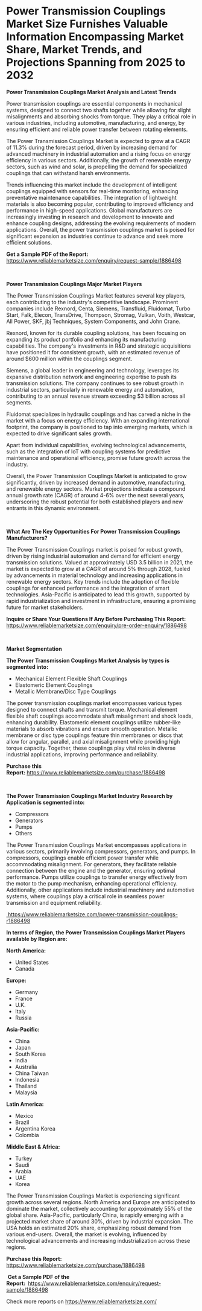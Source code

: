 <p><h1>Power Transmission Couplings Market Size Furnishes Valuable Information Encompassing Market Share, Market Trends, and Projections Spanning from 2025 to 2032</h1></p><p><strong>Power Transmission Couplings Market Analysis and Latest Trends</strong></p>
<p><p>Power transmission couplings are essential components in mechanical systems, designed to connect two shafts together while allowing for slight misalignments and absorbing shocks from torque. They play a critical role in various industries, including automotive, manufacturing, and energy, by ensuring efficient and reliable power transfer between rotating elements. </p><p>The Power Transmission Couplings Market is expected to grow at a CAGR of 11.3% during the forecast period, driven by increasing demand for advanced machinery in industrial automation and a rising focus on energy efficiency in various sectors. Additionally, the growth of renewable energy sectors, such as wind and solar, is propelling the demand for specialized couplings that can withstand harsh environments. </p><p>Trends influencing this market include the development of intelligent couplings equipped with sensors for real-time monitoring, enhancing preventative maintenance capabilities. The integration of lightweight materials is also becoming popular, contributing to improved efficiency and performance in high-speed applications. Global manufacturers are increasingly investing in research and development to innovate and enhance coupling designs, addressing the evolving requirements of modern applications. Overall, the power transmission couplings market is poised for significant expansion as industries continue to advance and seek more efficient solutions.</p></p>
<p><strong>Get a Sample PDF of the Report:&nbsp;</strong> <a href="https://www.reliablemarketsize.com/enquiry/request-sample/1886498?utm_campaign=2034&utm_medium=2&utm_source=Github&utm_content=ia&utm_term=20022025&utm_id=power-transmission-couplings">https://www.reliablemarketsize.com/enquiry/request-sample/1886498</a></p>
<p>&nbsp;</p>
<p><strong>Power Transmission Couplings Major Market Players</strong></p>
<p><p>The Power Transmission Couplings Market features several key players, each contributing to the industry's competitive landscape. Prominent companies include Rexnord, Centa, Siemens, Transfluid, Fluidomat, Turbo Start, Falk, Elecon, TransDrive, Thompson, Stromag, Vulkan, Voith, Westcar, All Power, SKF, jbj Techniques, System Components, and John Crane.</p><p>Rexnord, known for its durable coupling solutions, has been focusing on expanding its product portfolio and enhancing its manufacturing capabilities. The company's investments in R&D and strategic acquisitions have positioned it for consistent growth, with an estimated revenue of around $600 million within the couplings segment.</p><p>Siemens, a global leader in engineering and technology, leverages its expansive distribution network and engineering expertise to push its transmission solutions. The company continues to see robust growth in industrial sectors, particularly in renewable energy and automation, contributing to an annual revenue stream exceeding $3 billion across all segments.</p><p>Fluidomat specializes in hydraulic couplings and has carved a niche in the market with a focus on energy efficiency. With an expanding international footprint, the company is positioned to tap into emerging markets, which is expected to drive significant sales growth.</p><p>Apart from individual capabilities, evolving technological advancements, such as the integration of IoT with coupling systems for predictive maintenance and operational efficiency, promise future growth across the industry.</p><p>Overall, the Power Transmission Couplings Market is anticipated to grow significantly, driven by increased demand in automotive, manufacturing, and renewable energy sectors. Market projections indicate a compound annual growth rate (CAGR) of around 4-6% over the next several years, underscoring the robust potential for both established players and new entrants in this dynamic environment.</p></p>
<p>&nbsp;</p>
<p><strong>What Are The Key Opportunities For Power Transmission Couplings Manufacturers?</strong></p>
<p><p>The Power Transmission Couplings market is poised for robust growth, driven by rising industrial automation and demand for efficient energy transmission solutions. Valued at approximately USD 3.5 billion in 2021, the market is expected to grow at a CAGR of around 5% through 2028, fueled by advancements in material technology and increasing applications in renewable energy sectors. Key trends include the adoption of flexible couplings for enhanced performance and the integration of smart technologies. Asia-Pacific is anticipated to lead this growth, supported by rapid industrialization and investment in infrastructure, ensuring a promising future for market stakeholders.</p></p>
<p><strong>Inquire or Share Your Questions If Any Before Purchasing This Report:</strong> <a href="https://www.reliablemarketsize.com/enquiry/pre-order-enquiry/1886498?utm_campaign=2034&utm_medium=2&utm_source=Github&utm_content=ia&utm_term=20022025&utm_id=power-transmission-couplings">https://www.reliablemarketsize.com/enquiry/pre-order-enquiry/1886498</a></p>
<p>&nbsp;</p>
<p><strong>Market Segmentation</strong></p>
<p><strong>The Power Transmission Couplings Market Analysis by types is segmented into:</strong></p>
<p><ul><li>Mechanical Element Flexible Shaft Couplings</li><li>Elastomeric Element Couplings</li><li>Metallic Membrane/Disc Type Couplings</li></ul></p>
<p><p>The power transmission couplings market encompasses various types designed to connect shafts and transmit torque. Mechanical element flexible shaft couplings accommodate shaft misalignment and shock loads, enhancing durability. Elastomeric element couplings utilize rubber-like materials to absorb vibrations and ensure smooth operation. Metallic membrane or disc type couplings feature thin membranes or discs that allow for angular, parallel, and axial misalignment while providing high torque capacity. Together, these couplings play vital roles in diverse industrial applications, improving performance and reliability.</p></p>
<p><strong>Purchase this Report:&nbsp;</strong><a href="https://www.reliablemarketsize.com/purchase/1886498?utm_campaign=2034&utm_medium=2&utm_source=Github&utm_content=ia&utm_term=20022025&utm_id=power-transmission-couplings">https://www.reliablemarketsize.com/purchase/1886498</a></p>
<p>&nbsp;</p>
<p><strong>The Power Transmission Couplings Market Industry Research by Application is segmented into:</strong></p>
<p><ul><li>Compressors</li><li>Generators</li><li>Pumps</li><li>Others</li></ul></p>
<p><p>The Power Transmission Couplings Market encompasses applications in various sectors, primarily involving compressors, generators, and pumps. In compressors, couplings enable efficient power transfer while accommodating misalignment. For generators, they facilitate reliable connection between the engine and the generator, ensuring optimal performance. Pumps utilize couplings to transfer energy effectively from the motor to the pump mechanism, enhancing operational efficiency. Additionally, other applications include industrial machinery and automotive systems, where couplings play a critical role in seamless power transmission and equipment reliability.</p></p>
<p><a href="https://www.reliablemarketsize.com/power-transmission-couplings-r1886498?utm_campaign=2034&utm_medium=2&utm_source=Github&utm_content=ia&utm_term=20022025&utm_id=power-transmission-couplings">&nbsp;https://www.reliablemarketsize.com/power-transmission-couplings-r1886498</a></p>
<p><strong>In terms of Region, the Power Transmission Couplings Market Players available by Region are:</strong></p>
<p>
    <p> <strong> North America: </strong>
        <ul>
            <li>United States</li>
            <li>Canada</li>
        </ul>
        </p> 
    <p> <strong> Europe: </strong>
        <ul>
            <li>Germany</li>
            <li>France</li>
            <li>U.K.</li>
            <li>Italy</li>
            <li>Russia</li>
        </ul>
        </p> 
    <p> <strong> Asia-Pacific: </strong>
        <ul>
            <li>China</li>
            <li>Japan</li>
            <li>South Korea</li>
            <li>India</li>
            <li>Australia</li>
            <li>China Taiwan</li>
            <li>Indonesia</li>
            <li>Thailand</li>
            <li>Malaysia</li>
        </ul>
        </p> 
    <p> <strong> Latin America: </strong>
        <ul>
            <li>Mexico</li>
            <li>Brazil</li>
            <li>Argentina Korea</li>
            <li>Colombia</li>
        </ul>
        </p> 
    <p> <strong> Middle East & Africa: </strong>
        <ul>
            <li>Turkey</li>
            <li>Saudi</li>
            <li>Arabia</li>
            <li>UAE</li>
            <li>Korea</li>
        </ul>
    </p>
    </p>
<p><p>The Power Transmission Couplings Market is experiencing significant growth across several regions. North America and Europe are anticipated to dominate the market, collectively accounting for approximately 55% of the global share. Asia-Pacific, particularly China, is rapidly emerging with a projected market share of around 30%, driven by industrial expansion. The USA holds an estimated 20% share, emphasizing robust demand from various end-users. Overall, the market is evolving, influenced by technological advancements and increasing industrialization across these regions.</p></p>
<p><strong>Purchase this Report: </strong><a href="https://www.reliablemarketsize.com/purchase/1886498?utm_campaign=2034&utm_medium=2&utm_source=Github&utm_content=ia&utm_term=20022025&utm_id=power-transmission-couplings">https://www.reliablemarketsize.com/purchase/1886498</a></p>
<p>&nbsp;<strong>Get a Sample PDF of the Report:&nbsp;&nbsp;</strong><a href="https://www.reliablemarketsize.com/enquiry/request-sample/1886498?utm_campaign=2034&utm_medium=2&utm_source=Github&utm_content=ia&utm_term=20022025&utm_id=power-transmission-couplings">https://www.reliablemarketsize.com/enquiry/request-sample/1886498</a></p>
<p><strong></strong></p>
<p>Check more reports on <a href="https://www.reliablemarketsize.com/?utm_campaign=2034&utm_medium=2&utm_source=Github&utm_content=ia&utm_term=20022025&utm_id=power-transmission-couplings">https://www.reliablemarketsize.com/</a></p>